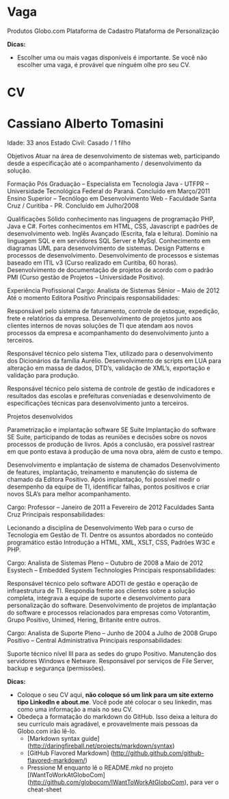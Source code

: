 Vaga
====

Produtos Globo.com
Plataforma de Cadastro
Plataforma de Personalização

__Dicas:__
* Escolher uma ou mais vagas disponíveis é importante. Se você não escolher uma vaga, é provável que ninguém olhe pro seu CV.

CV
==

Cassiano Alberto Tomasini
===
Idade: 33 anos
Estado Civil: Casado / 1 filho

Objetivos
Atuar na área de desenvolvimento de sistemas web, participando desde a especificação até o acompanhamento / desenvolvimento da solução.

Formação
Pós Graduação – Especialista em Tecnologia Java - UTFPR – Universidade Tecnológica Federal do Paraná. Concluído em Março/2011
Ensino Superior – Tecnólogo em Desenvolvimento Web - Faculdade Santa Cruz / Curitiba - PR. Concluído em Julho/2008

Qualificações
	Sólido conhecimento nas linguagens de programação PHP, Java e C#.
	Fortes conhecimentos em HTML, CSS, Javascript e padrões de desenvolvimento web.
	Inglês Avançado (Escrita, fala e leitura).
	Domínio na linguagem SQL e em servidores SQL Server e MySql.
	Conhecimento em diagramas UML para desenvolvimento de sistemas.
	Design Patterns e processos de desenvolvimento.
	Desenvolvimento de processos e sistemas baseado em ITIL v3 (Curso realizado em Curitiba, 60 horas).
	Desenvolvimento de documentação de projetos de acordo com o padrão PMI (Curso gestão de Projetos – Universidade Positivo).


Experiência Profissional
Cargo: Analista de Sistemas Sênior – Maio de 2012 Até o momento
Editora Positivo
Principais responsabilidades: 

Responsável pelo sistema de faturamento, controle de estoque, expedição, frete e relatórios da empresa.  Desenvolvimento de projetos junto aos clientes internos de novas soluções de TI que atendam 
aos novos processos da empresa e acompanhamento do desenvolvimento junto a terceiros.

Responsável técnico pelo sistema Tlex, utilizado para o desenvolvimento dos Dicionários da família Aurélio. Desenvolvimento de scripts em LUA para alteração em massa de dados, DTD’s, 
validação de XML’s, exportação e validação para produção. 

Responsável técnico pelo sistema de controle de gestão de indicadores e resultados das escolas e prefeituras conveniadas e desenvolvimento de especificações técnicas para desenvolvimento 
junto a terceiros.

Projetos desenvolvidos

Parametrização e implantação software SE Suite
Implantação do software SE Suite, participando de todas as reuniões e decisões sobre os novos processos de produção de livros. Após a conclusão, era possível rastrear em que ponto estava à produção de uma nova obra, além de custo e tempo.

Desenvolvimento e implantação de sistema de chamados
Desenvolvimento de features, implantação, treinamento e manutenção do sistema de chamado da Editora Positivo. Após implantação, foi possível medir o desempenho da equipe de TI, identificar falhas, pontos positivos e criar novos SLA’s para melhor acompanhamento.

Cargo: Professor – Janeiro de 2011 a Fevereiro de 2012 
Faculdades Santa Cruz
Principais responsabilidades: 

Lecionando a disciplina de Desenvolvimento Web para o curso de Tecnologia em Gestão de TI. Dentre os assuntos abordados no conteúdo programático estão Introdução a HTML, XML, XSLT, CSS, Padrões W3C e PHP.

Cargo: Analista de Sistemas Pleno – Outubro de 2008 a Maio de 2012 
Esystech – Embedded System Technologies
Principais responsabilidades: 

Responsável técnico pelo software ADOTI de gestão e operação de infraestrutura de TI. Respondia frente aos clientes sobre a solução completa, integrava a equipe de suporte e desenvolvimento para personalização do software. Desenvolvimento de projetos de implantação do software e processos relacionados para empresas como Votorantim, Grupo Positivo, Unimed, Hering, Britanite entre outros. 

Cargo: Analista de Suporte Pleno – Junho de 2004 a Julho de 2008
Grupo Positivo – Central Administrativa
Principais responsabilidades: 

Suporte técnico nível III para as sedes do grupo Positivo. Manutenção dos servidores Windows e Netware. Responsável por serviços de File Server, backup e segurança (permissões). 

__Dicas:__
* Coloque o seu CV aqui, __não coloque só um link para um site externo tipo LinkedIn e about.me__. Você pode até colocar o seu linkedin, mas como uma informação a mais no seu CV.
* Obedeça a formatação do markdown do GitHub. Isso deixa a leitura do seu currículo mais agradável, e provavelmente mais pessoas da Globo.com irão lê-lo.
	* [Markdown syntax guide] (http://daringfireball.net/projects/markdown/syntax)
	* [GitHub Flavored Markdown] (http://github.github.com/github-flavored-markdown/)
	* Pressione M enquanto lê o README.mkd no projeto [IWantToWorkAtGloboCom] (http://github.com/globocom/IWantToWorkAtGloboCom), para ver o cheat-sheet

